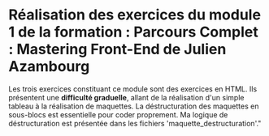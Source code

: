 # Réalisation des exercices du module 1 de la formation : Parcours Complet : Mastering Front-End de Julien Azambourg

Les trois exercices constituant ce module sont des exercices en HTML. Ils présentent une **difficulté graduelle**, allant de la réalisation d'un simple tableau à la réalisation de maquettes. 
La déstructuration des maquettes en sous-blocs est essentielle pour coder proprement. Ma logique de déstructuration est présentée dans les fichiers 'maquette_destructuration'."
